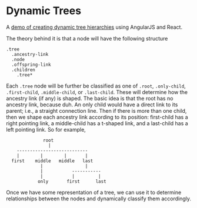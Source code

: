 # Dynamic Trees

A [demo of creating dynamic tree hierarchies](http://sethbonnie.github.io/dynamic-tree) using AngularJS and React.

The theory behind it is that a node will have the following structure

```
.tree
  .ancestry-link
  .node
  .offspring-link
  .children
    .tree*
```

Each `.tree` node will be further be classified as one of `.root`, `.only-child`, `.first-child`, `.middle-child`, or `.last-child`. These will determine how the ancestry link (if any) is shaped. The basic idea is that the root has no ancestry link, because duh. An only child would have a direct link to its parent; i.e., a straight connection line. Then if there is more than one child, then we shape each ancestry link according to its position: first-child has a right pointing link, a middle-child has a t-shaped link, and a last-child has a left pointing link. So for example, 

```
              root
                |
    ---------------------------
    |        |        |       |
  first    middle   middle   last
             |                |
             |           -----------
             |           |         |
            only       first      last
```

Once we have some representation of a tree, we can use it to determine relationships between the nodes and dynamically classify them accordingly.
